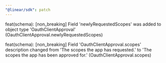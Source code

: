 ```yaml
---
"@linear/sdk": patch
---
```



feat(schema): [non_breaking] Field 'newlyRequestedScopes' was added to object type 'OauthClientApproval' (OauthClientApproval.newlyRequestedScopes)

feat(schema): [non_breaking] Field 'OauthClientApproval.scopes' description changed from 'The scopes the app has requested.' to 'The scopes the app has been approved for.' (OauthClientApproval.scopes)